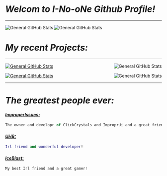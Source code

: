 # *Welcom to I-No-oNe Github Profile!*
---------------------------------------------
<img alt="General GitHub Stats" src="https://github-readme-stats.vercel.app/api?username=i-no-one&theme=merko&show_icons=true&hide_rank=true" align="left" />
<img alt="General GitHub Stats" src="https://github-readme-stats.vercel.app/api/top-langs/?username=i-no-one&theme=merko&layout=compact" align="center" />



# *My recent Projects:*
----------------------------------------
[![General GitHub Stats](https://github-readme-stats.vercel.app/api/pin/?username=i-no-one&repo=View-Model&theme=merko)](https://github.com/i-no-one/View-Model)
<img alt="General GitHub Stats" src="https://github-readme-stats.vercel.app/api/pin/?username=i-no-one&repo=ClickCrystalPlus-Pack&theme=merko" align="right" />

[![General GitHub Stats](https://github-readme-stats.vercel.app/api/pin/?username=I-No-oNe&repo=No-Render&theme=merko)](https://github.com/I-No-oNe/No-Render)
<img alt="General GitHub Stats" src="https://github-readme-stats.vercel.app/api/pin/?username=uhb217&repo=PlayerTracker&theme=merko" align="right" />

-------------------------------------------------
# *The greatest people ever:*
  #### *[ImproperIssues:](https://github.com/ItziSpyder)* 
  ```js
 The owner and developr of ClickCrystals and ImproprUi and a great friend!
```
 #### [*UHB:*](https://github.com/uhb217)
   ```lua
 Irl friend and wonderful developer!
```
 #### [*IceBlast:*](https://discord.com/users/918580693360050206)
   ```js
 My best Irl friend and a great gamer!
```
